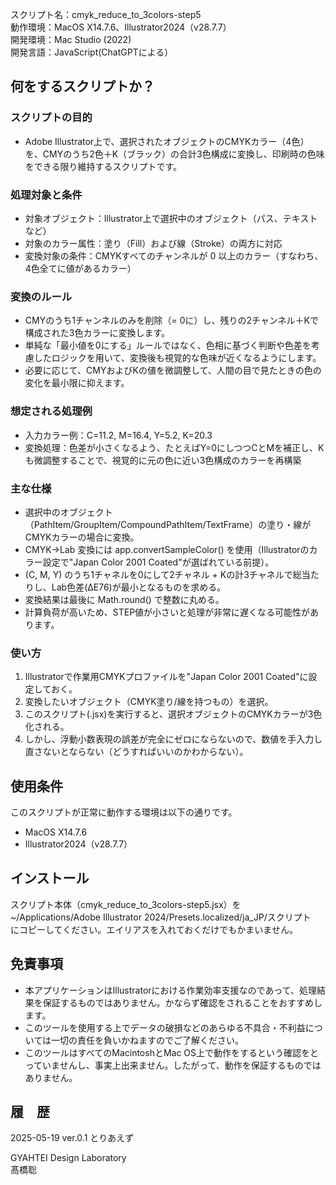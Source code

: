スクリプト名：cmyk_reduce_to_3colors-step5  
動作環境：MacOS X14.7.6、Illustrator2024（v28.7.7）  
開発環境：Mac Studio (2022)  
開発言語：JavaScript(ChatGPTによる）  


## 何をするスクリプトか？  
### スクリプトの目的
- Adobe Illustrator上で、選択されたオブジェクトのCMYKカラー（4色）を、CMYのうち2色＋K（ブラック）の合計3色構成に変換し、印刷時の色味をできる限り維持するスクリプトです。  

### 処理対象と条件  
- 対象オブジェクト：Illustrator上で選択中のオブジェクト（パス、テキストなど）  
- 対象のカラー属性：塗り（Fill）および線（Stroke）の両方に対応  
- 変換対象の条件：CMYKすべてのチャンネルが 0 以上のカラー（すなわち、4色全てに値があるカラー）  

### 変換のルール  
- CMYのうち1チャンネルのみを削除（= 0に）し、残りの2チャンネル＋Kで構成された3色カラーに変換します。   
- 単純な「最小値を0にする」ルールではなく、色相に基づく判断や色差を考慮したロジックを用いて、変換後も視覚的な色味が近くなるようにします。   
- 必要に応じて、CMYおよびKの値を微調整して、人間の目で見たときの色の変化を最小限に抑えます。   

### 想定される処理例  
- 入力カラー例：C=11.2, M=16.4, Y=5.2, K=20.3  
- 変換処理：色差が小さくなるよう、たとえばY=0にしつつCとMを補正し、Kも微調整することで、視覚的に元の色に近い3色構成のカラーを再構築

### 主な仕様  
- 選択中のオブジェクト（PathItem/GroupItem/CompoundPathItem/TextFrame）の塗り・線がCMYKカラーの場合に変換。  
- CMYK→Lab 変換には app.convertSampleColor() を使用（Illustratorのカラー設定で"Japan Color 2001 Coated"が選ばれている前提）。  
- (C, M, Y) のうち1チャネルを0にして2チャネル + Kの計3チャネルで総当たりし、Lab色差(ΔE76)が最小となるものを求める。  
- 変換結果は最後に Math.round() で整数に丸める。  
- 計算負荷が高いため、STEP値が小さいと処理が非常に遅くなる可能性があります。  

### 使い方  
1) Illustratorで作業用CMYKプロファイルを"Japan Color 2001 Coated"に設定しておく。  
2) 変換したいオブジェクト（CMYK塗り/線を持つもの）を選択。  
3) このスクリプト(.jsx)を実行すると、選択オブジェクトのCMYKカラーが3色化される。  
4) しかし、浮動小数表現の誤差が完全にゼロにならないので、数値を手入力し直さないとならない（どうすればいいのかわからない）。  

## 使用条件  
このスクリプトが正常に動作する環境は以下の通りです。  
- MacOS X14.7.6  
- Illustrator2024（v28.7.7）  

## インストール  
スクリプト本体（cmyk_reduce_to_3colors-step5.jsx）を  
~/Applications/Adobe Illustrator 2024/Presets.localized/ja_JP/スクリプト  
にコピーしてください。エイリアスを入れておくだけでもかまいません。  

## 免責事項  
- 本アプリケーションはIllustratorにおける作業効率支援なのであって、処理結果を保証するものではありません。かならず確認をされることをおすすめします。  
- このツールを使用する上でデータの破損などのあらゆる不具合・不利益については一切の責任を負いかねますのでご了解ください。  
- このツールはすべてのMacintoshとMac OS上で動作をするという確認をとっていませんし、事実上出来ません。したがって、動作を保証するものではありません。  

## 履　歴  
2025-05-19	ver.0.1	とりあえず  

GYAHTEI Design Laboratory  
髙橋聡  
